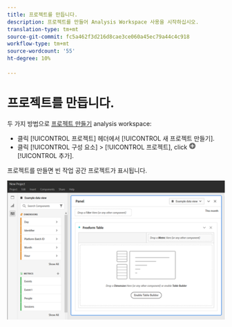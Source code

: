 ```yaml
---
title: 프로젝트를 만듭니다.
description: 프로젝트를 만들어 Analysis Workspace 사용을 시작하십시오.
translation-type: tm+mt
source-git-commit: fc5a462f3d216d8cae3ce060a45ec79a44c4c918
workflow-type: tm+mt
source-wordcount: '55'
ht-degree: 10%

---
```



# 프로젝트를 만듭니다.

두 가지 방법으로 [프로젝트 만들기](/help/analysis-workspace/home.md) analysis workspace:

* 클릭 [!UICONTROL 프로젝트] 헤더에서 [!UICONTROL 새 프로젝트 만들기].
* 클릭 [!UICONTROL 구성 요소] > [!UICONTROL 프로젝트], click ![추가](../assets/add.png) [!UICONTROL 추가].

프로젝트를 만들면 빈 작업 공간 프로젝트가 표시됩니다.

![빈 프로젝트](../assets/blank-project.png)

<!-- This page serves as a placeholder for the 'Create project' modal that is currently in the old world. -->
